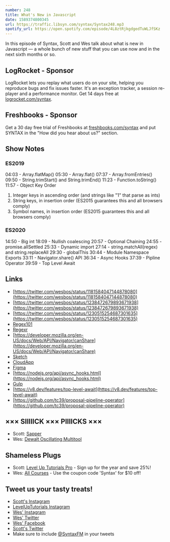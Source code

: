 ```yaml
---
number: 248
title: What's New in Javascript
date: 1589374800345
url: https://traffic.libsyn.com/syntax/Syntax248.mp3
spotify_url: https://open.spotify.com/episode/4L8ztRjkgdgedTuWLJfSKz
---
```


In this episode of Syntax, Scott and Wes talk about what is new in Javascript — a whole bunch of new stuff that you can use now and in the next sixth months or so.

## LogRocket - Sponsor
LogRocket lets you replay what users do on your site, helping you reproduce bugs and fix issues faster. It's an exception tracker, a session re-player and a performance monitor. Get 14 days free at [logrocket.com/syntax](https://logrocket.com/syntax).

## Freshbooks - Sponsor
Get a 30 day free trial of Freshbooks at [freshbooks.com/syntax](https://freshbooks.com/syntax) and put SYNTAX in the "How did you hear about us?" section.

## Show Notes

### ES2019

04:03 - Array.flatMap()
05:30 - Array.flat()
07:37 - Array.fromEntries()
09:50 - String.trimStart() and String.trimEnd()
11:23 - Function.toString()
11:57 - Object Key Order

1. Integer keys in ascending order (and strings like "1" that parse as ints)
2. String keys, in insertion order (ES2015 guarantees this and all browsers comply)
3. Symbol names, in insertion order (ES2015 guarantees this and all browsers comply)

### ES2020

14:50 - Big int
18:09 - Nullish coalescing
20:57 - Optional Chaining
24:55 - promise.allSettled
25:33 -  Dynamic import
27:14 - string.matchAll(regex) and string.replaceAll
29:30 - globalThis
30:44 - Module Namespace Exports
33:11 - Navigator.share() API
36:34 - Async Hooks
37:39 - Pipline Operator 
39:59 - Top Level Await 

## Links
* [https://twitter.com/wesbos/status/1181584047144878080](https://twitter.com/wesbos/status/1181584047144878080)
* [https://twitter.com/wesbos/status/1238472679893671938](https://twitter.com/wesbos/status/1238472679893671938)
* [https://twitter.com/wesbos/status/1230515254687301635](https://twitter.com/wesbos/status/1230515254687301635)
* [Regex101](https://regex101.com/)
* [Regexr](https://regexr.com/)
* [https://developer.mozilla.org/en-US/docs/Web/API/Navigator/canShare](https://developer.mozilla.org/en-US/docs/Web/API/Navigator/canShare) 
* [Sketch](https://www.sketch.com/)
* [CloudApp](https://www.getcloudapp.com/)
* [Figma](https://www.figma.com/)
* [https://nodejs.org/api/async_hooks.html](https://nodejs.org/api/async_hooks.html)
* [Gulp](https://gulpjs.com/)
* [https://v8.dev/features/top-level-await](https://v8.dev/features/top-level-await)
* [https://github.com/tc39/proposal-pipeline-operator](https://github.com/tc39/proposal-pipeline-operator)

## ××× SIIIIICK ××× PIIIICKS ×××
* Scott: [Sapper](https://sapper.svelte.dev/)
* Wes: [Dewalt Oscillating Multitool](https://amzn.to/2RR9f7B)

## Shameless Plugs
* Scott: [Level Up Tutorials Pro](https://www.leveluptutorials.com/pro) - Sign up for the year and save 25%!
* Wes: [All Courses](https://wesbos.com/courses/) - Use the coupon code 'Syntax' for $10 off!

## Tweet us your tasty treats!
* [Scott's Instagram](https://www.instagram.com/stolinski/)
* [LevelUpTutorials Instagram](https://www.instagram.com/LevelUpTutorials/)
* [Wes' Instagram](https://www.instagram.com/wesbos/)
* [Wes' Twitter](https://twitter.com/wesbos)
* [Wes' Facebook](https://www.facebook.com/wesbos.developer)
* [Scott's Twitter](https://twitter.com/stolinski)
* Make sure to include [@SyntaxFM](https://twitter.com/SyntaxFM) in your tweets